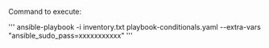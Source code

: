Command to execute: 

'''
ansible-playbook -i inventory.txt  playbook-conditionals.yaml  --extra-vars "ansible_sudo_pass=xxxxxxxxxxx"
'''
